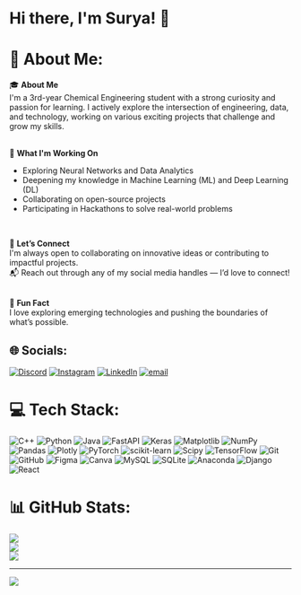 # Hi there, I'm Surya! 👋
<!--
**SuryaKameshMantha/SuryaKameshMantha** is a ✨ _special_ ✨ repository because its `README.md` (this file) appears on your GitHub profile.

Here are some ideas to get you started:

- 🔭 I’m currently working on ...
- 🌱 I’m currently learning ...
- 👯 I’m looking to collaborate on ...
- 🤔 I’m looking for help with ...
- 💬 Ask me about ...
- 📫 How to reach me: ...
- 😄 Pronouns: ...
- ⚡ Fun fact: ...
-->
# 💫 About Me:
🎓 <strong>About Me</strong><br>
I'm a 3rd-year Chemical Engineering student with a strong curiosity and passion for learning. I actively explore the intersection of engineering, data, and technology, working on various exciting projects that challenge and grow my skills.<br><br>

🚀 <strong>What I'm Working On</strong><br>
<ul>
  <li>Exploring Neural Networks and Data Analytics</li>
  <li>Deepening my knowledge in Machine Learning (ML) and Deep Learning (DL)</li>
  <li>Collaborating on open-source projects</li>
  <li>Participating in Hackathons to solve real-world problems</li>
</ul><br>

🤝 <strong>Let’s Connect</strong><br>
I'm always open to collaborating on innovative ideas or contributing to impactful projects.<br>
📬 Reach out through any of my social media handles — I’d love to connect!<br><br>

🎉 <strong>Fun Fact</strong><br>
I love exploring emerging technologies and pushing the boundaries of what’s possible.

## 🌐 Socials:
[![Discord](https://img.shields.io/badge/Discord-%237289DA.svg?logo=discord&logoColor=white)](https://discord.gg/surya013198) [![Instagram](https://img.shields.io/badge/Instagram-%23E4405F.svg?logo=Instagram&logoColor=white)](https://instagram.com/m_suryakamesh) [![LinkedIn](https://img.shields.io/badge/LinkedIn-%230077B5.svg?logo=linkedin&logoColor=white)](https://linkedin.com/in/www.linkedin.com/in/surya-kamesh-mantha-5b0135292) [![email](https://img.shields.io/badge/Email-D14836?logo=gmail&logoColor=white)](mailto:suryakamesh.mantha.2005@gmail.com) 

# 💻 Tech Stack:
![C++](https://img.shields.io/badge/c++-%2300599C.svg?style=for-the-badge&logo=c%2B%2B&logoColor=white) ![Python](https://img.shields.io/badge/python-3670A0?style=for-the-badge&logo=python&logoColor=ffdd54) ![Java](https://img.shields.io/badge/java-%23ED8B00.svg?style=for-the-badge&logo=openjdk&logoColor=white) ![FastAPI](https://img.shields.io/badge/FastAPI-005571?style=for-the-badge&logo=fastapi) ![Keras](https://img.shields.io/badge/Keras-%23D00000.svg?style=for-the-badge&logo=Keras&logoColor=white) ![Matplotlib](https://img.shields.io/badge/Matplotlib-%23ffffff.svg?style=for-the-badge&logo=Matplotlib&logoColor=black) ![NumPy](https://img.shields.io/badge/numpy-%23013243.svg?style=for-the-badge&logo=numpy&logoColor=white) ![Pandas](https://img.shields.io/badge/pandas-%23150458.svg?style=for-the-badge&logo=pandas&logoColor=white) ![Plotly](https://img.shields.io/badge/Plotly-%233F4F75.svg?style=for-the-badge&logo=plotly&logoColor=white) ![PyTorch](https://img.shields.io/badge/PyTorch-%23EE4C2C.svg?style=for-the-badge&logo=PyTorch&logoColor=white) ![scikit-learn](https://img.shields.io/badge/scikit--learn-%23F7931E.svg?style=for-the-badge&logo=scikit-learn&logoColor=white) ![Scipy](https://img.shields.io/badge/SciPy-%230C55A5.svg?style=for-the-badge&logo=scipy&logoColor=%white) ![TensorFlow](https://img.shields.io/badge/TensorFlow-%23FF6F00.svg?style=for-the-badge&logo=TensorFlow&logoColor=white) ![Git](https://img.shields.io/badge/git-%23F05033.svg?style=for-the-badge&logo=git&logoColor=white) ![GitHub](https://img.shields.io/badge/github-%23121011.svg?style=for-the-badge&logo=github&logoColor=white) ![Figma](https://img.shields.io/badge/figma-%23F24E1E.svg?style=for-the-badge&logo=figma&logoColor=white) ![Canva](https://img.shields.io/badge/Canva-%2300C4CC.svg?style=for-the-badge&logo=Canva&logoColor=white) ![MySQL](https://img.shields.io/badge/mysql-4479A1.svg?style=for-the-badge&logo=mysql&logoColor=white) ![SQLite](https://img.shields.io/badge/sqlite-%2307405e.svg?style=for-the-badge&logo=sqlite&logoColor=white) ![Anaconda](https://img.shields.io/badge/Anaconda-%2344A833.svg?style=for-the-badge&logo=anaconda&logoColor=white) ![Django](https://img.shields.io/badge/django-%23092E20.svg?style=for-the-badge&logo=django&logoColor=white) ![React](https://img.shields.io/badge/react-%2320232a.svg?style=for-the-badge&logo=react&logoColor=%2361DAFB)
# 📊 GitHub Stats:
![](https://github-readme-stats.vercel.app/api?username=SuryaKameshMantha&theme=dark&hide_border=false&include_all_commits=false&count_private=false)<br/>
![](https://nirzak-streak-stats.vercel.app/?user=SuryaKameshMantha&theme=dark&hide_border=false)<br/>
![](https://github-readme-stats.vercel.app/api/top-langs/?username=SuryaKameshMantha&theme=dark&hide_border=false&include_all_commits=false&count_private=false&layout=compact)

---
[![](https://visitcount.itsvg.in/api?id=SuryaKameshMantha&icon=0&color=0)](https://visitcount.itsvg.in)

<!-- Proudly created with GPRM ( https://gprm.itsvg.in ) -->
